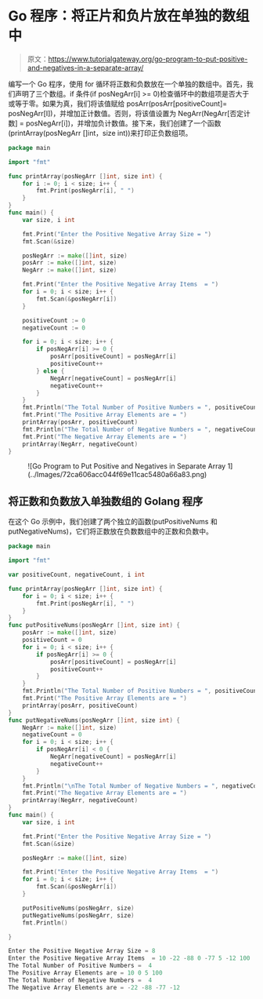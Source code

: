 # Go 程序：将正片和负片放在单独的数组中

> 原文：<https://www.tutorialgateway.org/go-program-to-put-positive-and-negatives-in-a-separate-array/>

编写一个 Go 程序，使用 for 循环将正数和负数放在一个单独的数组中。首先，我们声明了三个数组。if 条件(if posNegArr[i] >= 0)检查循环中的数组项是否大于或等于零。如果为真，我们将该值赋给 posArr(posArr[positiveCount]= posNegArr[I])，并增加正计数值。否则，将该值设置为 NegArr(NegArr[否定计数] = posNegArr[i])，并增加负计数值。接下来，我们创建了一个函数(printArray(posNegArr []int，size int))来打印正负数组项。

```go
package main

import "fmt"

func printArray(posNegArr []int, size int) {
    for i := 0; i < size; i++ {
        fmt.Print(posNegArr[i], " ")
    }
}
func main() {
    var size, i int

    fmt.Print("Enter the Positive Negative Array Size = ")
    fmt.Scan(&size)

    posNegArr := make([]int, size)
    posArr := make([]int, size)
    NegArr := make([]int, size)

    fmt.Print("Enter the Positive Negative Array Items  = ")
    for i = 0; i < size; i++ {
        fmt.Scan(&posNegArr[i])
    }

    positiveCount := 0
    negativeCount := 0

    for i = 0; i < size; i++ {
        if posNegArr[i] >= 0 {
            posArr[positiveCount] = posNegArr[i]
            positiveCount++
        } else {
            NegArr[negativeCount] = posNegArr[i]
            negativeCount++
        }
    }
    fmt.Println("The Total Number of Positive Numbers = ", positiveCount)
    fmt.Print("The Positive Array Elements are = ")
    printArray(posArr, positiveCount)
    fmt.Println("The Total Number of Negative Numbers = ", negativeCount)
    fmt.Print("The Negative Array Elements are = ")
    printArray(NegArr, negativeCount)
}
```

<figure class="wp-block-image size-large">![Go Program to Put Positive and Negatives in Separate Array 1](../Images/72ca606acc044f69e11cac5480a66a83.png)</figure>

## 将正数和负数放入单独数组的 Golang 程序

在这个 Go 示例中，我们创建了两个独立的函数(putPositiveNums 和 putNegativeNums)，它们将正数放在负数数组中的正数和负数中。

```go
package main

import "fmt"

var positiveCount, negativeCount, i int

func printArray(posNegArr []int, size int) {
    for i = 0; i < size; i++ {
        fmt.Print(posNegArr[i], " ")
    }
}
func putPositiveNums(posNegArr []int, size int) {
    posArr := make([]int, size)
    positiveCount = 0
    for i = 0; i < size; i++ {
        if posNegArr[i] >= 0 {
            posArr[positiveCount] = posNegArr[i]
            positiveCount++
        }
    }
    fmt.Println("The Total Number of Positive Numbers = ", positiveCount)
    fmt.Print("The Positive Array Elements are = ")
    printArray(posArr, positiveCount)
}
func putNegativeNums(posNegArr []int, size int) {
    NegArr := make([]int, size)
    negativeCount = 0
    for i = 0; i < size; i++ {
        if posNegArr[i] < 0 {
            NegArr[negativeCount] = posNegArr[i]
            negativeCount++
        }
    }
    fmt.Println("\nThe Total Number of Negative Numbers = ", negativeCount)
    fmt.Print("The Negative Array Elements are = ")
    printArray(NegArr, negativeCount)
}
func main() {
    var size, i int

    fmt.Print("Enter the Positive Negative Array Size = ")
    fmt.Scan(&size)

    posNegArr := make([]int, size)

    fmt.Print("Enter the Positive Negative Array Items  = ")
    for i = 0; i < size; i++ {
        fmt.Scan(&posNegArr[i])
    }

    putPositiveNums(posNegArr, size)
    putNegativeNums(posNegArr, size)
    fmt.Println()

}
```

```go
Enter the Positive Negative Array Size = 8
Enter the Positive Negative Array Items  = 10 -22 -88 0 -77 5 -12 100
The Total Number of Positive Numbers =  4
The Positive Array Elements are = 10 0 5 100 
The Total Number of Negative Numbers =  4
The Negative Array Elements are = -22 -88 -77 -12 
```